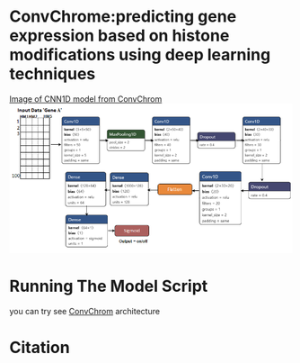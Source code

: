 # ConvChrome:predicting gene expression based on histone modifications using deep learning techniques 

[Image of CNN1D model from ConvChrom](https://github.com/RaniaHamdy/ConvChrom-GE-prediction-from-HM/blob/master/CNN1D%20model%20.png)
![Alt Text](https://github.com/RaniaHamdy/ConvChrom-GE-prediction-from-HM/blob/master/CNN1D%20model%20.png)

# Running The Model Script
you can try see [ConvChrom](https://github.com/RaniaHamdy/ConvChrom-GE-prediction-from-HM/blob/master/CNN_Model_Variations.ipynb) architecture  

# Citation
